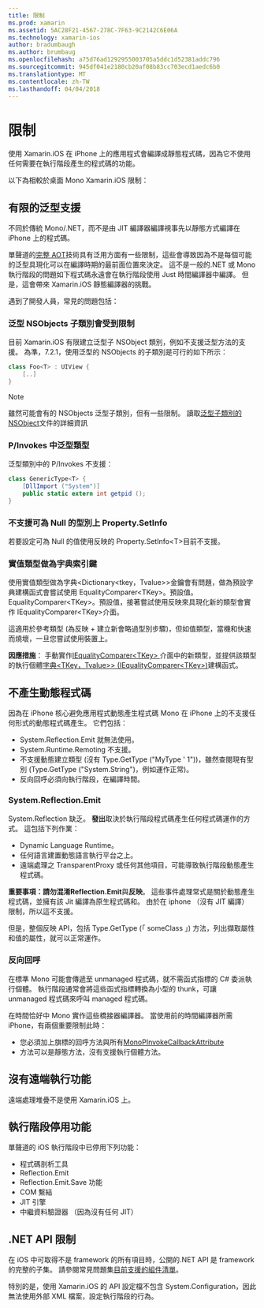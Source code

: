 ```yaml
---
title: 限制
ms.prod: xamarin
ms.assetid: 5AC28F21-4567-278C-7F63-9C2142C6E06A
ms.technology: xamarin-ios
author: bradumbaugh
ms.author: brumbaug
ms.openlocfilehash: a75d76ad1292955003705a5ddc1d52381addc796
ms.sourcegitcommit: 945df041e2180cb20af08b83cc703ecd1aedc6b0
ms.translationtype: MT
ms.contentlocale: zh-TW
ms.lasthandoff: 04/04/2018
---
```

# <a name="limitations"></a>限制

使用 Xamarin.iOS 在 iPhone 上的應用程式會編譯成靜態程式碼，因為它不使用任何需要在執行階段產生的程式碼的功能。

以下為相較於桌面 Mono Xamarin.iOS 限制：

 <a name="Limited_Generics_Support" />


## <a name="limited-generics-support"></a>有限的泛型支援

不同於傳統 Mono/.NET，而不是由 JIT 編譯器編譯視事先以靜態方式編譯在 iPhone 上的程式碼。

單聲道的[完整 AOT](http://www.mono-project.com/docs/advanced/aot/#full-aot)技術具有泛用方面有一些限制，這些會導致因為不是每個可能的泛型具現化可以在編譯時期的最前面位置來決定。 這不是一般的.NET 或 Mono 執行階段的問題如下程式碼永遠會在執行階段使用 Just 時間編譯器中編譯。 但是，這會帶來 Xamarin.iOS 靜態編譯器的挑戰。

遇到了開發人員，常見的問題包括：

 <a name="Generic_Subclasses_of_NSObjects_are_limited" />


### <a name="generic-subclasses-of-nsobjects-are-limited"></a>泛型 NSObjects 子類別會受到限制

目前 Xamarin.iOS 有限建立泛型子 NSObject 類別，例如不支援泛型方法的支援。 為準，7.2.1，使用泛型的 NSObjects 的子類別是可行的如下所示：

```csharp
class Foo<T> : UIView {
    [..]
}
```

> [!NOTE]
> 雖然可能會有的 NSObjects 泛型子類別，但有一些限制。 讀取[泛型子類別的 NSObject](~/ios/internals/api-design/nsobject-generics.md)文件的詳細資訊



### <a name="pinvokes-in-generic-types"></a>P/Invokes 中泛型類型

泛型類別中的 P/Invokes 不支援：

```csharp
class GenericType<T> {
    [DllImport ("System")]
    public static extern int getpid ();
}
```

 <a name="Property.SetInfo_on_a_Nullable_Type_is_not_supported" />


### <a name="propertysetinfo-on-a-nullable-type-is-not-supported"></a>不支援可為 Null 的型別上 Property.SetInfo

若要設定可為 Null 的值使用反映的 Property.SetInfo&lt;T&gt;目前不支援。

 <a name="Value_types_as_Dictionary_Keys" />


### <a name="value-types-as-dictionary-keys"></a>實值類型做為字典索引鍵

使用實值類型做為字典&lt;Dictionary<tkey，Tvalue>&gt;金鑰會有問題，做為預設字典建構函式會嘗試使用 EqualityComparer&lt;TKey&gt;。預設值。 EqualityComparer&lt;TKey&gt;。預設值，接著嘗試使用反映來具現化新的類型會實作 IEqualityComparer&lt;TKey&gt;介面。

這適用於參考類型 (為反映 + 建立新會略過型別步驟)，但如值類型，當機和快速而燒壞，一旦您嘗試使用裝置上。

 **因應措施**： 手動實作[IEqualityComparer&lt;TKey&gt; ](https://developer.xamarin.com/api/type/System.Collections.Generic.IEqualityComparer%601/)介面中的新類型，並提供該類型的執行個體[字典&lt;TKey，Tvalue>&gt; ](https://developer.xamarin.com/api/type/System.Collections.Generic.Dictionary%3CTKey,TValue%3E/) [(IEqualityComparer&lt;TKey&gt;)](https://developer.xamarin.com/api/type/System.Collections.Generic.IEqualityComparer%601/)建構函式。


 <a name="No_Dynamic_Code_Generation" />


## <a name="no-dynamic-code-generation"></a>不產生動態程式碼

因為在 iPhone 核心避免應用程式動態產生程式碼 Mono 在 iPhone 上的不支援任何形式的動態程式碼產生。 它們包括：

-  System.Reflection.Emit 就無法使用。
-  System.Runtime.Remoting 不支援。
-  不支援動態建立類型 (沒有 Type.GetType ("MyType ' 1"))，雖然查閱現有型別 (Type.GetType ("System.String")，例如運作正常)。 
-  反向回呼必須向執行階段，在編譯時間。


 
 <a name="System.Reflection.Emit" />


### <a name="systemreflectionemit"></a>System.Reflection.Emit

System.Reflection 缺乏。 **發出**取決於執行階段程式碼產生任何程式碼運作的方式。 這包括下列作業：

-  Dynamic Language Runtime。
-  任何語言建置動態語言執行平台之上。
-  遠端處理之 TransparentProxy 或任何其他項目，可能導致執行階段動態產生程式碼。 


 **重要事項：**請勿混淆**Reflection.Emit**與**反映**。 這些事件處理常式是關於動態產生程式碼，並擁有該 Jit 編譯為原生程式碼和。 由於在 iphone （沒有 JIT 編譯） 限制，所以這不支援。

但是，整個反映 API，包括 Type.GetType (「 someClass 」) 方法，列出擷取屬性和值的屬性，就可以正常運作。

 
 <a name="Reverse_Callbacks" />


### <a name="reverse-callbacks"></a>反向回呼

在標準 Mono 可能會傳遞至 unmanaged 程式碼，就不需函式指標的 C# 委派執行個體。 執行階段通常會將這些函式指標轉換為小型的 thunk，可讓 unmanaged 程式碼來呼叫 managed 程式碼。

在時間恰好中 Mono 實作這些橋接器編譯器。 當使用前的時間編譯器所需 iPhone，有兩個重要限制此時：

-  您必須加上旗標的回呼方法與所有[MonoPInvokeCallbackAttribute](https://developer.xamarin.com/api/type/ObjCRuntime.MonoPInvokeCallbackAttribute) 
-  方法可以是靜態方法，沒有支援執行個體方法。 
 
<a name="No_Remoting" />

## <a name="no-remoting"></a>沒有遠端執行功能

遠端處理堆疊不是使用 Xamarin.iOS 上。


 <a name="Runtime_Disabled_Features" />


## <a name="runtime-disabled-features"></a>執行階段停用功能

單聲道的 iOS 執行階段中已停用下列功能：

-  程式碼剖析工具
-  Reflection.Emit
-  Reflection.Emit.Save 功能
-  COM 繫結
-  JIT 引擎
-  中繼資料驗證器 （因為沒有任何 JIT）


 <a name=".NET_API_Limitations" />


## <a name="net-api-limitations"></a>.NET API 限制

在 iOS 中可取得不是 framework 的所有項目時，公開的.NET API 是 framework 的完整的子集。 請參閱常見問題集[目前支援的組件清單](~/cross-platform/internals/available-assemblies.md)。



特別的是，使用 Xamarin.iOS 的 API 設定檔不包含 System.Configuration，因此無法使用外部 XML 檔案，設定執行階段的行為。
